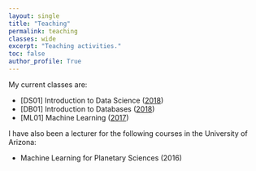 ```yaml
---
layout: single
title: "Teaching"
permalink: teaching
classes: wide
excerpt: "Teaching activities."
toc: false
author_profile: True
---
```

My current classes are:

- [DS01] Introduction to Data Science ([2018](https://leonpalafox.github.io/dsclase/))
- [DB01] Introduction to Databases ([2018](https://leonpalafox.github.io/dbclase/))
- [ML01] Machine Learning ([2017](https://leonpalafox.github.io/mlclase/))


I have also been a lecturer for the following courses in the University of Arizona:
- Machine Learning for Planetary Sciences (2016)
